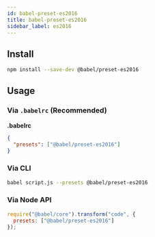 ```yaml
---
id: babel-preset-es2016
title: babel-preset-es2016
sidebar_label: es2016
---
```


## Install

```sh
npm install --save-dev @babel/preset-es2016
```

## Usage

### Via `.babelrc` (Recommended)

**.babelrc**

```json
{
  "presets": ["@babel/preset-es2016"]
}
```

### Via CLI

```sh
babel script.js --presets @babel/preset-es2016
```

### Via Node API

```javascript
require("@babel/core").transform("code", {
  presets: ["@babel/preset-es2016"]
});
```

